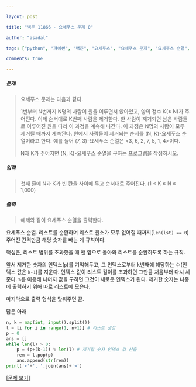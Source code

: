 ```yaml
---

layout: post

title: "백준 11866 - 요세푸스 문제 0"

author: "asadal"

tags: ["python", "파이썬", "백준", "요세푸스", "요세푸스 문제", "요세푸스 순열", "Josephus"]

comments: true

---
```


##### 문제

>요세푸스 문제는 다음과 같다.
>
>1번부터 N번까지 N명의 사람이 원을 이루면서 앉아있고, 양의 정수 K(≤ N)가 주어진다. 이제 순서대로 K번째 사람을 제거한다. 한 사람이 제거되면 남은 사람들로 이루어진 원을 따라 이 과정을 계속해 나간다. 이 과정은 N명의 사람이 모두 제거될 때까지 계속된다. 원에서 사람들이 제거되는 순서를 (N, K)-요세푸스 순열이라고 한다. 예를 들어 (7, 3)-요세푸스 순열은 <3, 6, 2, 7, 5, 1, 4>이다.
>
>N과 K가 주어지면 (N, K)-요세푸스 순열을 구하는 프로그램을 작성하시오.

##### 입력

> 첫째 줄에 N과 K가 빈 칸을 사이에 두고 순서대로 주어진다. (1 ≤ K ≤ N ≤ 1,000)

##### 출력

> 예제와 같이 요세푸스 순열을 출력한다.

요세푸스 순열. 리스트를 순환하며 리스트 원소가 모두 없어질 때까지(`len(lst) == 0`) 주어진 간격만큼 해당 숫자를 빼는 게 규칙이다. 

핵심은, 리스트 범위를 초과했을 때 맨 앞으로 돌아와 리스트를 순환하도록 하는 규칙.

앞서 제거한 숫자의 인덱스(`p`)를 기억해두고, 그 인덱스로부터 k번째에 해당하는 수(인덱스 값은 `k-1`)를 지운다. 인덱스 값이 리스트 길이를 초과하면 그만큼 처음부터 다시 세준다. `%`를 이용해 나머지 값을 구하면 그것이 새로운 인덱스가 된다. 제거한 숫자는 나중에 출력하기 위해 따로 리스트에 모은다. 

마지막으로 출력 형식을 맞춰주면 끝.

답은 아래.

```python
n, k = map(int, input().split())
l = [i for i in range(1, n+1)] # 리스트 생성
p = 0
ans = []
while len(l) > 0:
    p = (p+(k-1)) % len(l) # 제거할 숫자 인덱스 값 산출
    rem = l.pop(p)
    ans.append(str(rem))
print('<'+', '.join(ans)+'>')
```

[[문제 보기](https://www.acmicpc.net/problem/11866)]